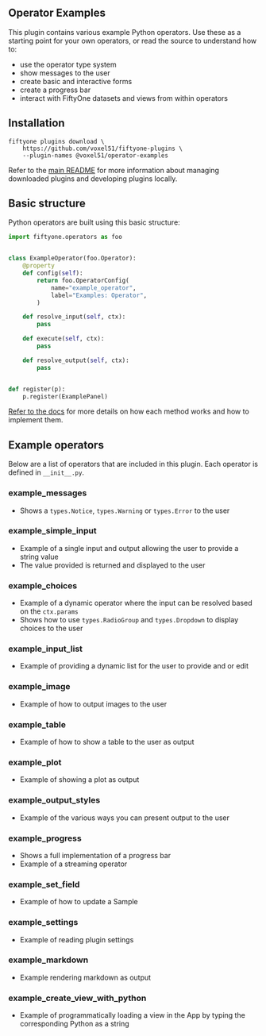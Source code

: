 ## Operator Examples

This plugin contains various example Python operators. Use these as a starting
point for your own operators, or read the source to understand how to:

-   use the operator type system
-   show messages to the user
-   create basic and interactive forms
-   create a progress bar
-   interact with FiftyOne datasets and views from within operators

## Installation

```shell
fiftyone plugins download \
    https://github.com/voxel51/fiftyone-plugins \
    --plugin-names @voxel51/operator-examples
```

Refer to the [main README](https://github.com/voxel51/fiftyone-plugins) for
more information about managing downloaded plugins and developing plugins
locally.

## Basic structure

Python operators are built using this basic structure:

```python
import fiftyone.operators as foo


class ExampleOperator(foo.Operator):
    @property
    def config(self):
        return foo.OperatorConfig(
            name="example_operator",
            label="Examples: Operator",
        )

    def resolve_input(self, ctx):
        pass

    def execute(self, ctx):
        pass

    def resolve_output(self, ctx):
        pass


def register(p):
    p.register(ExamplePanel)
```

[Refer to the docs](https://docs.voxel51.com/plugins/developing_plugins.html#developing-operators)
for more details on how each method works and how to implement them.

## Example operators

Below are a list of operators that are included in this plugin. Each operator
is defined in `__init__.py`.

### example_messages

-   Shows a `types.Notice`, `types.Warning` or `types.Error` to the user

### example_simple_input

-   Example of a single input and output allowing the user to provide a string
    value
-   The value provided is returned and displayed to the user

### example_choices

-   Example of a dynamic operator where the input can be resolved based on the
    `ctx.params`
-   Shows how to use `types.RadioGroup` and `types.Dropdown` to display choices
    to the user

### example_input_list

-   Example of providing a dynamic list for the user to provide and or edit

### example_image

-   Example of how to output images to the user

### example_table

-   Example of how to show a table to the user as output

### example_plot

-   Example of showing a plot as output

### example_output_styles

-   Example of the various ways you can present output to the user

### example_progress

-   Shows a full implementation of a progress bar
-   Example of a streaming operator

### example_set_field

-   Example of how to update a Sample

### example_settings

-   Example of reading plugin settings

### example_markdown

-   Example rendering markdown as output

### example_create_view_with_python

-   Example of programmatically loading a view in the App by typing the
    corresponding Python as a string
